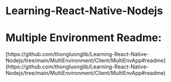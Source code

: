 # Learning-React-Native-Nodejs

<h1>Multiple Environment Readme:</h1> [https://github.com/thongluonglib/Learning-React-Native-Nodejs/tree/main/MultiEnvironment/Client/MultiEnvApp#readme](https://github.com/thongluonglib/Learning-React-Native-Nodejs/tree/main/MultiEnvironment/Client/MultiEnvApp#readme)
